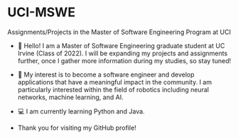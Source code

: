 # UCI-MSWE
Assignments/Projects in the Master of Software Engineering Program at UCI

- 👋 Hello! I am a Master of Software Engineering graduate student at UC Irvine (Class of 2022). I will be expanding my projects and assignments further, once I gather more information during my studies, so stay tuned!
 
- 🤖 My interest is to become a software engineer and develop applications that have a meaningful impact in the community. I am particularly interested within the field of robotics including neural networks, machine learning, and AI.

- 💻 I am currently learning Python and Java.

-  Thank you for visiting my GitHub profile!
